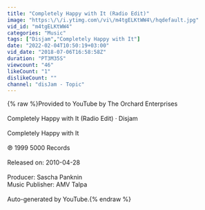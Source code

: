 ```yaml
---
title: "Completely Happy with It (Radio Edit)"
image: "https:\/\/i.ytimg.com\/vi\/m4tgELKtWW4\/hqdefault.jpg"
vid_id: "m4tgELKtWW4"
categories: "Music"
tags: ["Disjam","Completely Happy with It"]
date: "2022-02-04T10:50:19+03:00"
vid_date: "2018-07-06T16:58:58Z"
duration: "PT3M35S"
viewcount: "46"
likeCount: "1"
dislikeCount: ""
channel: "disJam - Topic"
---
```

{% raw %}Provided to YouTube by The Orchard Enterprises<br /><br />Completely Happy with It (Radio Edit) · Disjam<br /><br />Completely Happy with It<br /><br />℗ 1999 5000 Records<br /><br />Released on: 2010-04-28<br /><br />Producer: Sascha Panknin<br />Music  Publisher: AMV Talpa<br /><br />Auto-generated by YouTube.{% endraw %}
